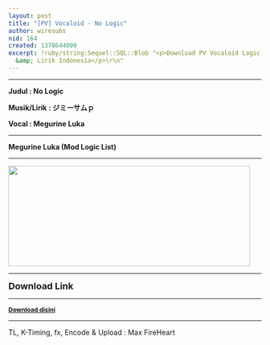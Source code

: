 ```yaml
---
layout: post
title: "[PV] Vocaloid - No Logic"
author: wiresubs
nid: 164
created: 1378644000
excerpt: !ruby/string:Sequel::SQL::Blob "<p>Download PV Vocaloid Logic List&nbsp;Kara
  &amp; Lirik Indonesia</p>\r\n"
---
```

<hr />
<p><strong>Judul : No Logic<br />
Musik/Lirik :&nbsp;ジミーサムｐ</strong><br />
<strong>Vocal : Megurine Luka</strong></p>

<hr />
<p><strong>Megurine Luka (Mod Logic List)</strong></p>

<hr />
<p><span style="font-size:18px"><strong><img alt="" src="http://i.imgur.com/kEbRmSN.jpg" style="height:200px; width:481px" /></strong></span></p>

<hr />
<p><span style="font-size:18px"><strong>Download Link</strong></span></p>

<hr />
<p><span style="font-size:18px"><strong><a href="http://d.wire-subs.com/1fM1CCs" target="_blank"><span style="font-size:12px">Download disini</span></a></strong></span></p>

<hr />
<p>TL, K-Timing, fx, Encode &amp; Upload : Max FireHeart</p>
